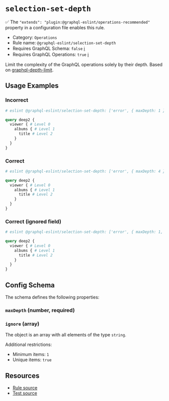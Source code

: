 # `selection-set-depth`

✅ The `"extends": "plugin:@graphql-eslint/operations-recommended"` property in a configuration file enables this rule.

- Category: `Operations`
- Rule name: `@graphql-eslint/selection-set-depth`
- Requires GraphQL Schema: `false` [ℹ️](../../README.md#extended-linting-rules-with-graphql-schema)
- Requires GraphQL Operations: `true` [ℹ️](../../README.md#extended-linting-rules-with-siblings-operations)

Limit the complexity of the GraphQL operations solely by their depth. Based on [graphql-depth-limit](https://github.com/stems/graphql-depth-limit).

## Usage Examples

### Incorrect

```graphql
# eslint @graphql-eslint/selection-set-depth: ['error', { maxDepth: 1 }]

query deep2 {
  viewer { # Level 0
    albums { # Level 1
      title # Level 2
    }
  }
}
```

### Correct

```graphql
# eslint @graphql-eslint/selection-set-depth: ['error', { maxDepth: 4 }]

query deep2 {
  viewer { # Level 0
    albums { # Level 1
      title # Level 2
    }
  }
}
```

### Correct (ignored field)

```graphql
# eslint @graphql-eslint/selection-set-depth: ['error', { maxDepth: 1, ignore: ['albums'] }]

query deep2 {
  viewer { # Level 0
    albums { # Level 1
      title # Level 2
    }
  }
}
```

## Config Schema

The schema defines the following properties:

### `maxDepth` (number, required)

### `ignore` (array)

The object is an array with all elements of the type `string`.

Additional restrictions:

* Minimum items: `1`
* Unique items: `true`

## Resources

- [Rule source](../../packages/plugin/src/rules/selection-set-depth.ts)
- [Test source](../../packages/plugin/tests/selection-set-depth.spec.ts)
